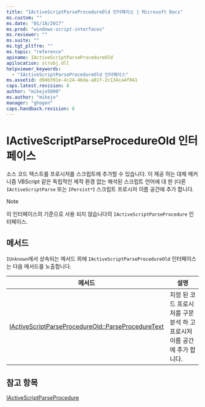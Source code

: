 ```yaml
---
title: "IActiveScriptParseProcedureOld 인터페이스 | Microsoft Docs"
ms.custom: ""
ms.date: "01/18/2017"
ms.prod: "windows-script-interfaces"
ms.reviewer: ""
ms.suite: ""
ms.tgt_pltfrm: ""
ms.topic: "reference"
apiname: IActiveScriptParseProcedureOld
apilocation: scrobj.dll
helpviewer_keywords: 
  - "IActiveScriptParseProcedureOld 인터페이스"
ms.assetid: d94b391e-4c24-46da-a01f-2c134ca4f041
caps.latest.revision: 8
author: "mikejo5000"
ms.author: "mikejo"
manager: "ghogen"
caps.handback.revision: 8
---
```

# IActiveScriptParseProcedureOld 인터페이스
소스 코드 텍스트를 프로시저를 스크립트에 추가할 수 있습니다.  이 제공 하는 대체 메커니즘 VBScript 같은 독립적인 제작 환경 없는 해석된 스크립트 언어에 대 한 \(다른 `IActiveScriptParse` 또는 `IPersist*`\) 스크립트 프로시저 이름 공간에 추가 합니다.  
  
> [!NOTE]
>  이 인터페이스의 기준으로 사용 되지 않습니다의 `IActiveScriptParseProcedure` 인터페이스.  
  
## 메서드  
 `IUnknown`에서 상속되는 메서드 외에 `IActiveScriptParseProcedureOld` 인터페이스는 다음 메서드를 노출합니다.  
  
|메서드|설명|  
|---------|--------|  
|[IActiveScriptParseProcedureOld::ParseProcedureText](../../winscript/reference/iactivescriptparseprocedureold-parseproceduretext.md)|지정 된 코드 프로시저를 구문 분석 하 고 프로시저 이름 공간에 추가 합니다.|  
  
## 참고 항목  
 [IActiveScriptParseProcedure](../../winscript/reference/iactivescriptparseprocedure.md)